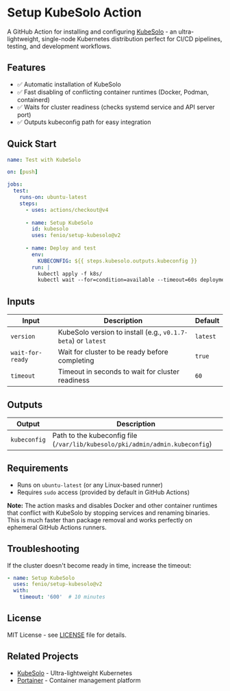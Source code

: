 # Setup KubeSolo Action

A GitHub Action for installing and configuring [KubeSolo](https://github.com/portainer/kubesolo) - an ultra-lightweight, single-node Kubernetes distribution perfect for CI/CD pipelines, testing, and development workflows.

## Features

- ✅ Automatic installation of KubeSolo
- ✅ Fast disabling of conflicting container runtimes (Docker, Podman, containerd)
- ✅ Waits for cluster readiness (checks systemd service and API server port)
- ✅ Outputs kubeconfig path for easy integration

## Quick Start

```yaml
name: Test with KubeSolo

on: [push]

jobs:
  test:
    runs-on: ubuntu-latest
    steps:
      - uses: actions/checkout@v4
      
      - name: Setup KubeSolo
        id: kubesolo
        uses: fenio/setup-kubesolo@v2
      
      - name: Deploy and test
        env:
          KUBECONFIG: ${{ steps.kubesolo.outputs.kubeconfig }}
        run: |
          kubectl apply -f k8s/
          kubectl wait --for=condition=available --timeout=60s deployment/my-app
```

## Inputs

| Input | Description | Default |
|-------|-------------|---------|
| `version` | KubeSolo version to install (e.g., `v0.1.7-beta`) or `latest` | `latest` |
| `wait-for-ready` | Wait for cluster to be ready before completing | `true` |
| `timeout` | Timeout in seconds to wait for cluster readiness | `60` |

## Outputs

| Output | Description |
|--------|-------------|
| `kubeconfig` | Path to the kubeconfig file (`/var/lib/kubesolo/pki/admin/admin.kubeconfig`) |

## Requirements

- Runs on `ubuntu-latest` (or any Linux-based runner)
- Requires `sudo` access (provided by default in GitHub Actions)

**Note:** The action masks and disables Docker and other container runtimes that conflict with KubeSolo by stopping services and renaming binaries. This is much faster than package removal and works perfectly on ephemeral GitHub Actions runners.

## Troubleshooting

If the cluster doesn't become ready in time, increase the timeout:

```yaml
- name: Setup KubeSolo
  uses: fenio/setup-kubesolo@v2
  with:
    timeout: '600'  # 10 minutes
```

## License

MIT License - see [LICENSE](LICENSE) file for details.

## Related Projects

- [KubeSolo](https://github.com/portainer/kubesolo) - Ultra-lightweight Kubernetes
- [Portainer](https://www.portainer.io/) - Container management platform
